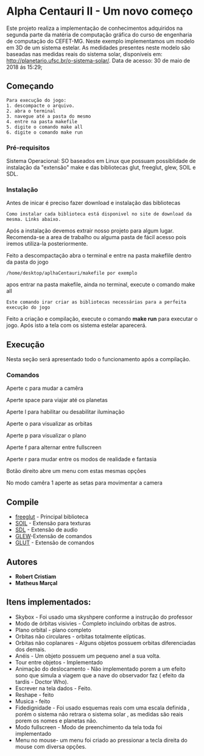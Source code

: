 # Alpha Centauri II - Um novo começo

Este projeto realiza a implementação de conhecimentos adquiridos na segunda parte da matéria de computação gráfica do curso de engenharia de computação do CEFET-MG. Neste exemplo implementamos um modelo em 3D de um sistema estelar.
As medidades presentes neste modelo são baseadas nas medidas reais do sistema solar, disponiveis em: http://planetario.ufsc.br/o-sistema-solar/.
Data de acesso: 30 de maio de 2018 ás 15:29;
## Começando

```
Para execução do jogo:
1. descompacte o arquivo.
2. abra o terminal 
3. navegue até a pasta do mesmo
4. entre na pasta makefile
5. digite o comando make all
6. digite o comando make run
```


### Pré-requisitos

Sistema Operacional: SO baseados em Linux que possuam  possiblidade de instalação da "extensão" make e das bibliotecas glut, freeglut, glew, SOIL e SDL.

### Instalação 
 
 Antes de inicar é preciso fazer download e instalação das bibliotecas

```
Como instalar cada biblioteca está disponivel no site de download da mesma. Links abaixo.
```

Após a instalação devemos extrair nosso projeto para algum lugar. Recomenda-se a area de trabalho ou alguma pasta de fácil acesso pois iremos utiliza-la posteriormente.

Feito a descompactação abra o terminal e entre na pasta makeflile dentro da pasta do jogo  

```
/home/desktop/aplhaCentauri/makefile por exemplo
```

apos entrar na pasta makefile, ainda no terminal, execute o comando make all
```
Este comando irar criar as bibliotecas necessárias para a perfeita execução do jogo
``` 

Feito a criação e compilação, execute o comando **make run** para executar o jogo. Após isto a tela com os sistema estelar aparecerá.

## Execução
Nesta seção será apresentado todo o funcionamento após a compilação.


### Comandos
Aperte c para mudar a camêra

Aperte space para viajar até os planetas

Aperte l para habilitar ou desabilitar iluminação

Aperte o para visualizar as orbitas

Aperte p para visualizar o plano 

Aperte f para alternar entre fullscreen

Aperte r para mudar entre os modos de realidade e fantasia

Botão direito abre um menu com estas mesmas opções

No modo camêra 1 aperte as setas para movimentar a camera

## Compile

* [freeglut](http://freeglut.sourceforge.net/docs/install.php) - Principal biblioteca
* [SOIL](https://www.lonesock.net/soil.html) - Extensão para texturas
* [SDL](https://wiki.libsdl.org/Installation) - Extensão de audio
* [GLEW](http://glew.sourceforge.net/install.html)-Extensão de comandos
* [GLUT](https://www.opengl.org/resources/libraries/glut/) - Extensão de comandos
## Autores

* **Robert Cristiam** 
* **Matheus Marçal** 

## Itens implementados:

* Skybox - Foi usado uma skyshpere conforme a instrução do professor
* Modo de órbitas visivies - Completo incluindo orbitas de astros.
* Plano orbital - plano completo 
* Orbitas não circulares - orbitas totalmente elípticas.
* Orbitas não coplanares - Alguns objetos possuem orbitas diferenciadas dos demais.
* Anéis - Um objeto possuem um pequeno anel a sua volta.
* Tour entre objetos - Implementado
* Animação do deslocamento - Não implementado porem a um efeito sono que simula a viagem que a nave do observador faz ( efeito da tardis - Doctor Who).
* Escrever na tela dados - Feito.
* Reshape - feito
* Musica - feito
* Fidedignidade - Foi usado esquemas reais com uma escala definida , porém o sistema não retrara o sistema solar , as medidas são reais porem os nomes e planetas não.
* Modo fullscreen - Modo de preenchimento da tela toda foi implementado 
* Menu no mouse- um menu foi criado ao pressionar a tecla direita do mouse com diversa opções.
